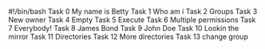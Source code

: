 #!/bin/bash
Task 0 My name is Betty
Task 1 Who am i
Task 2 Groups
Task 3 New owner
Task 4 Empty
Task 5 Execute
Task 6 Multiple permissions
Task 7 Everybody!
Task 8 James Bond
Task 9 John Doe
Task 10 Lookin the mirror
Task 11 Directories
Task 12 More directories
Task 13 change group

